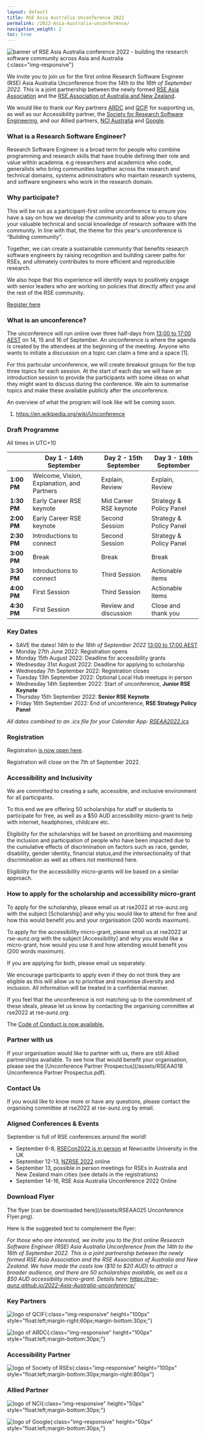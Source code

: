 ```yaml
---
layout: default
title: RSE Asia Australia Unconference 2022
permalink: /2022-Asia-Australia-unconference/
navigation_weight: 2
toc: true
---
```

![banner of RSE Asia Australia conference 2022 - building the research software community across Asia and Australia ](/assets/conference_banner_small_website.png){:class="img-responsive"}

We invite you to join us for the first online Research Software Engineer (RSE) Asia Australia Unconference from the *14th to the 16th of September 2022*. This is a joint partnership between the newly formed [RSE Asia Association](https://rse-asia.github.io/RSE_Asia/) and the [RSE Association of Australia and New Zealand](https://rse-aunz.github.io/). 

We would like to thank our Key partners [ARDC](https://ardc.edu.au/) and [QCIF](https://qcif.edu.au/) for supporting us, as well as our Accessibility partner, the [Society for Research Software Engineering](https://society-rse.org/), and our Allied partners, [NCI Australia](https://nci.org.au/) and [Google](https://health.google/).

### What is a Research Software Engineer? 

Research Software Engineer is a broad term for people who combine programming and research skills that have trouble defining their role and value within academia. e.g researchers and academics who code, generalists who bring communities together across the research and technical domains, systems administrators who maintain research systems, and software engineers who work in the research domain. 

### Why participate?

This will be run as a participant-first online unconference to ensure you have a say on how we develop the community and to allow you to share your valuable technical and social knowledge of research software with the community. In line with that, the theme for this year's unconference is “Building community”.

Together, we can create a sustainable community that benefits research software engineers by raising recognition and building career paths for RSEs, and ultimately contributes to more efficient and reproducible research.

We also hope that this experience will identify ways to positively engage with senior leaders who are working on policies that directly affect you and the rest of the RSE community. 

<a class="rse rse-join" href="https://www.eventbrite.com.au/e/rse-asia-australia-unconference-2022-tickets-372580998797">Register here</a>

### What is an unconference?

The unconference will run online over three half-days from [13:00 to 17:00 AEST](https://www.timeanddate.com/worldclock/fixedtime.html?iso=20220914T03&p1=1440&ah=4) on 14, 15 and 16 of September. An unconference is where the agenda is created by the attendees at the beginning of the meeting. Anyone who wants to initiate a discussion on a topic can claim a time and a space [1]. 

For this particular unconference, we will create breakout groups for the top three topics for each session. At the start of each day we will have an introduction session to provide the participants with some ideas on what they might want to discuss during the conference. We aim to summarise topics and make these available publicly after the unconference.

An overview of what the program will look like will be coming soon.

1. https://en.wikipedia.org/wiki/Unconference

### Draft Programme

All times in UTC+10


|             | **Day 1 - 14th September**                 | **Day 2 - 15th September** | **Day 3 - 16th September** |
|-------------|--------------------------------------------|----------------------------|----------------------------|
| **1:00 PM** | Welcome, Vision, Explanation, and Partners | Explain, Review            | Explain, Review            |
| **1:30 PM** | Early Career RSE keynote                   | Mid Career RSE keynote     | Strategy & Policy Panel    |
| **2:00 PM** | Early Career RSE keynote                   | Second Session             | Strategy & Policy Panel    |
| **2:30 PM** | Introductions to connect                   | Second Session             | Strategy & Policy Panel    |
| **3:00 PM** | Break                                      | Break                      | Break                      |
| **3:30 PM** | Introductions to connect                   | Third Session              | Actionable items           |
| **4:00 PM** | First Session                              | Third Session              | Actionable items           |
| **4:30 PM** | First Session                              | Review and discussion      | Close and thank you        |

### Key Dates

- SAVE the dates! *14th to the 16th of September 2022* [13:00 to 17:00 AEST](https://www.timeanddate.com/worldclock/fixedtime.html?iso=20220914T03&p1=1440&ah=4)
- Monday 27th June 2022: Registration opens
- Monday 15th August 2022: Deadline for accessibility grants
- Wednesday 31st August 2022: Deadline for applying to scholarship
- Wednesday 7th September 2022: Registration closes
- Tuesday 13th September 2022: Optional Local Hub meetups in person
- Wednesday 14th September 2022: Start of unconference, **Junior RSE Keynote**
- Thursday 15th September 2022: **Senior RSE Keynote**
- Friday 16th September 2022: End of unconference, **RSE Strategy Policy Panel**

*All dates combined to an .ics file for your Calendar App: <A href="/assets/RSEAA2022-v280622.ics">RSEAA2022.ics</a>*

### Registration 

Registration [is now open here](https://www.eventbrite.com.au/e/rse-asia-australia-unconference-2022-tickets-372580998797). 

Registration will close on the 7th of September 2022.

### Accessibility and Inclusivity

We are committed to creating a safe, accessible, and inclusive environment for all participants.

To this end we are offering 50 scholarships for staff or students to participate for free, as well as a $50 AUD accessibility micro-grant to help with internet, headphones, childcare etc.

Eligibility for the scholarships will be based on prioritising and maximising the inclusion and participation of people who have been impacted due to the cumulative effects of discrimination on factors such as race, gender, disability, gender identity, financial status,and the intersectionality of that discrimination as well as others not mentioned here.

Eligibility for the accessibility micro-grants will be based on a similar approach.

### How to apply for the scholarship and accessibility micro-grant

To apply for the scholarship, please email us at rse2022 at rse-aunz.org with the subject [Scholarship] and why you would like to attend for free and how this would benefit you and your organisation (200 words maximum).

To apply for the accessibility micro-grant, please email us at rse2022 at rse-aunz.org with the subject [Accessibility]  and why you would like a micro-grant, how would you use it and how attending would benefit you (200 words maximum).

If you are applying for both, please email us separately.

We encourage participants to apply even if they do not think they are eligible as this will allow us to prioritise and maximise diversity and inclusion. All information will be treated in a confidential manner.

If you feel that the unconference is not matching up to the commitment of these ideals, please let us know by contacting the organising committee at rse2022 at rse-aunz.org.

The [Code of Conduct is now available.](https://rse-aunz.github.io/code-of-conduct)

### Partner with us

If your organisation would like to partner with us, there are still Allied partnerships available. To see how that would benefit your organisation, please see the [Unconference Partner Prospectus](/assets/RSEAA018 Unconference Partner Prospectus.pdf).

### Contact Us

If you would like to know more or have any questions, please contact the organising committee at rse2022 at rse-aunz.org by email.

### Aligned Conferences & Events

September is full of RSE conferences around the world!

- September 6-8, [RSECon2022 is in person](https://rsecon2022.society-rse.org/) at Newcastle University in the UK
- September 12-13, [NZRSE 2022](https://www.rseconference.nz/) online
- September 13, possible in person meetings for RSEs in Australia and New Zealand main cities (see details in the registrations)
- September 14-16, RSE Asia Australia Unconference 2022 Online


### Download Flyer

The flyer [can be downloaded here](/assets/RSEAA025 Unconference Flyer.png).

Here is the suggested text to complement the flyer:

*For those who are interested, we invite you to the first online Research Software Engineer (RSE) Asia Australia Unconference from the 14th to the 16th of September 2022. This is a joint partnership between the newly formed RSE Asia Association and the RSE Association of Australia and New Zealand. We have made the costs low ($10 to $20 AUD) to attract a broader audience, and there are 50 scholarships available, as well as a $50 AUD accessibility micro-grant. Details here: https://rse-aunz.github.io/2022-Asia-Australia-unconference/*


### Key Partners

![logo of QCIF ](/assets/qcif_logo.jpeg){:class="img-responsive" height="100px" style="float:left;margin-right:60px;margin-bottom:30px;"}


![logo of ARDC ](/assets/ARDC_logo_RGB.png){:class="img-responsive" height="100px" style="float:left;margin-bottom:30px;"}


### Accessibility Partner
![logo of Society of RSEs](/assets/Soc_RSE_master_logo.png){:class="img-responsive" height="100px" style="float:left;margin-bottom:30px;margin-right:800px"}


### Allied Partner
![logo of NCI](/assets/NCIlogo.png){:class="img-responsive" height="50px" style="float:left;margin-bottom:30px;"}

![logo of Google](/assets/google.png){:class="img-responsive" height="50px" style="float:left;margin-bottom:30px;"}

